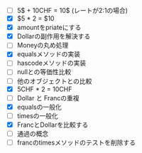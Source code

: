 - [ ] 5$ + 10CHF = 10$ (レートが2:1の場合)
- [x] $5 * 2 = $10
- [x] amountをpriateにする
- [x] Dollarの副作用を解決する
- [ ] Moneyの丸め処理
- [x] equalsメソッドの実装
- [ ] hascodeメソッドの実装
- [ ] nullとの等価性比較
- [ ] 他のオブジェクトとの比較
- [x] 5CHF * 2 = 10CHF
- [ ] Dollar と Francの重複
- [x] equalsの一般化
- [ ] timesの一般化
- [x] FrancとDollarを比較する
- [ ] 通過の概念
- [ ] francのtimesメソッドのテストを削除する
